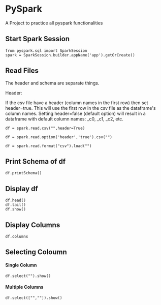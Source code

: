 
# PySpark

A Project to practice all pyspark functionalities




## Start Spark Session

    from pyspark.sql import SparkSession
    spark = SparkSession.builder.appName('app').getOrCreate()

## Read Files


The header and schema are separate things.

Header:

If the csv file have a header (column names in the first row) then set header=true. This will use the first row in the csv file as the dataframe's column names. Setting header=false (default option) will result in a dataframe with default column names: _c0, _c1, _c2, etc.



    df = spark.read.csv("",header=True)

    df = spark.read.option('header','true').csv("")

    df = spark.read.format("csv").load("")

## Print Schema of df

    df.printSchema()

## Display df

    df.head()
    df.tail()
    df.show()

## Display Columns

    df.columns

## Selecting Coloumn

#### Single Column

    df.select("").show()

#### Multiple Columns

    df.select(["",""]).show()








